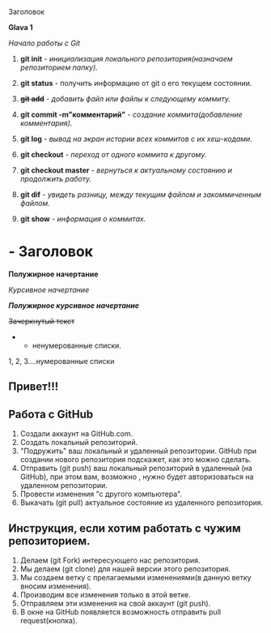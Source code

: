  Заголовок

**Glava 1**

*Начало работы с Git*

1. **git init** - *инициализация локального репозитория(назначаем репозиторием папку).*

2. **git status** - получить информацию от git о его текущем состоянии.

3. **~~git add~~** - *добавить файл или файлы к следующему коммиту.*

4. **git commit -m"комментарий"** - *создание коммита(добавление комментария).*

5. **git log** - *вывод на экран истории всех коммитов с их хеш-кодами.*

6. **git checkout** - *переход от одного коммита к другому.*

7. **git checkout master** - *вернуться к актуальному состоянию и продолжить работу.*

8. **git dif** - *увидеть разницу, между текущим файлом и закоммиченным файлом.*

9. **git show** - *информация о коммитах.*

#  - Заголовок

**Полужирное начертание**

*Курсивное начертание*

***Полужирное курсивное начертание***

~~Зачеркнутый текст~~

*   -   ненумерованные списки.

1, 2, 3....нумерованные списки



## Привет!!!

## Работа с GitHub

1. Сoздали аккаунт на GitHub.com.
2. Создать локальный репозиторий.
3. "Подружить" ваш локальный и удаленный репозитории. GitHub при создании нового репозитория подскажет, как это можно сделать.
4. Отправить (git push) ваш локальный репозиторий в удаленный (на GitHub), при этом вам, возможно , нужно будет авторизоваться на удаленном репозитории.
5. Провести изменения "с другого компьютера".
6. Выкачать (git pull) актуальное состояние из удаленного репозитория.


## Инструкция, если хотим работать с чужим репозиторием.

1. Делаем (git Fork) интересующего нас репозитория.
2. Мы делаем (git clone) для нашей версии этого репозитория.
3. Мы создаем ветку с прелагаемыми изменениями(в данную ветку вносим изменения).
4. Производим все изменения только в этой ветке.
5. Отправляем эти изменения на свой аккаунт (git push).
6. В окне на GitHub появляется возможность отправить pull request(кнопка).


 